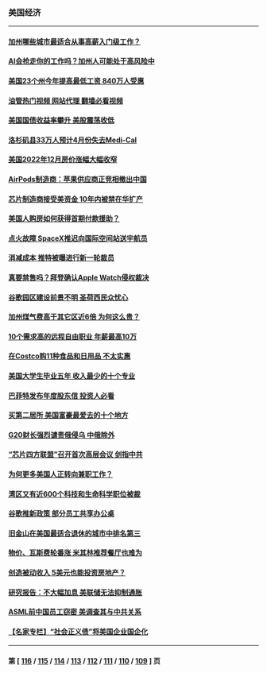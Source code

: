 ### 美国经济
---
#### [加州哪些城市最适合从事高薪入门级工作？](../../pages/ncid1078158/n13940510.md?03020845) 
#### [AI会抢走你的工作吗？加州人可能处于高风险中](../../pages/ncid1078158/n13940442.md?03020845) 
#### [美国23个州今年提高最低工资 840万人受惠](../../pages/ncid1078158/n13940409.md?03020845) 
#### [油管热门视频 网站代理 翻墙必看视频](http://138.2.39.72:81/youtube.html?epic-marker?03020845)
#### [美国国债收益率攀升 美股震荡收低](../../pages/ncid1078158/n13940265.md?03020845) 
#### [洛杉矶县33万人预计4月份失去Medi-Cal](../../pages/ncid1078158/n13940341.md?03020845) 
#### [美国2022年12月房价涨幅大幅收窄](../../pages/ncid1078158/n13940231.md?03020845) 
#### [AirPods制造商：苹果供应商正竞相撤出中国](../../pages/ncid1078158/n13940125.md?03020845) 
#### [芯片制造商接受美资金 10年内被禁在华扩产](../../pages/ncid1078158/n13940080.md?03020845) 
#### [美国人购房如何获得首期付款援助？](../../pages/ncid1078158/n13939707.md?03020845) 
#### [点火故障 SpaceX推迟向国际空间站送宇航员](../../pages/ncid1078158/n13939487.md?03020845) 
#### [消减成本 推特被曝进行新一轮裁员](../../pages/ncid1078158/n13939475.md?03020845) 
#### [真要禁售吗？拜登确认Apple Watch侵权裁决](../../pages/ncid1078158/n13939225.md?03020845) 
#### [谷歌园区建设前景不明 圣荷西民众忧心](../../pages/ncid1078158/n13939148.md?03020845) 
#### [加州煤气费高于其它区近6倍 为何这么贵？](../../pages/ncid1078158/n13939111.md?03020845) 
#### [10个需求高的远程自由职业 年薪最高10万](../../pages/ncid1078158/n13933143.md?03020845) 
#### [在Costco购11种食品和日用品 不太实惠](../../pages/ncid1078158/n13926811.md?03020845) 
#### [美国大学生毕业五年 收入最少的十个专业](../../pages/ncid1078158/n13938257.md?03020845) 
#### [巴菲特发布年度股东信 投资人必看](../../pages/ncid1078158/n13938230.md?03020845) 
#### [买第二居所 美国富豪最爱去的十个地方](../../pages/ncid1078158/n13938247.md?03020845) 
#### [G20财长强烈谴责俄侵乌 中俄除外](../../pages/ncid1078158/n13938118.md?03020845) 
#### [“芯片四方联盟”召开首次高层会议 剑指中共](../../pages/ncid1078158/n13938194.md?03020845) 
#### [为何更多美国人正转向兼职工作？](../../pages/ncid1078158/n13938147.md?03020845) 
#### [湾区又有近600个科技和生命科学职位被裁](../../pages/ncid1078158/n13937954.md?03020845) 
#### [谷歌推新政策   部分员工共享办公桌](../../pages/ncid1078158/n13937946.md?03020845) 
#### [旧金山在美国最适合退休的城市中排名第三](../../pages/ncid1078158/n13937878.md?03020845) 
#### [物价、瓦斯费轮番涨 米其林推荐餐厅也难为](../../pages/ncid1078158/n13937880.md?03020845) 
#### [创造被动收入 5美元也能投资房地产？](../../pages/ncid1078158/n13937819.md?03020845) 
#### [研究报告：不大幅加息 美联储无法抑制通胀](../../pages/ncid1078158/n13937657.md?03020845) 
#### [ASML前中国员工窃密 美调查其与中共关系](../../pages/ncid1078158/n13937721.md?03020845) 
#### [【名家专栏】“社会正义债”将美国企业国企化](../../pages/ncid1078158/n13937313.md?03020845) 

---
#### 第 [ [116](./116.md?03020845) / [115](./115.md?03020845) / [114](./114.md?03020845) / [113](./113.md?03020845) / [112](./112.md?03020845) / [111](./111.md?03020845) / [110](./110.md?03020845) / [109](./109.md?03020845) ] 页
